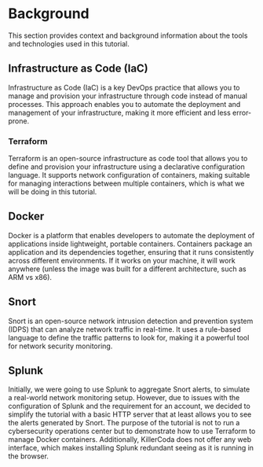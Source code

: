 # Background
This section provides context and background information about the tools and technologies used in this tutorial.

## Infrastructure as Code (IaC)
Infrastructure as Code (IaC) is a key DevOps practice that allows you to manage and provision your infrastructure through code instead of manual processes. This approach enables you to automate the deployment and management of your infrastructure, making it more efficient and less error-prone.

### Terraform
Terraform is an open-source infrastructure as code tool that allows you to define and provision your infrastructure using a declarative configuration language. It supports network configuration of containers, making suitable for managing interactions between multiple containers, which is what we will be doing in this tutorial.

## Docker
Docker is a platform that enables developers to automate the deployment of applications inside lightweight, portable containers. Containers package an application and its dependencies together, ensuring that it runs consistently across different environments. If it works on your machine, it will work anywhere (unless the image was built for a different architecture, such as ARM vs x86).

## Snort
Snort is an open-source network intrusion detection and prevention system (IDPS) that can analyze network traffic in real-time. It uses a rule-based language to define the traffic patterns to look for, making it a powerful tool for network security monitoring.

## Splunk
Initially, we were going to use Splunk to aggregate Snort alerts, to simulate a real-world network monitoring setup. However, due to issues with the configuration of Splunk and the requirement for an account, we decided to simplify the tutorial with a basic HTTP server that at least allows you to see the alerts generated by Snort. The purpose of the tutorial is not to run a cybersecurity operations center but to demonstrate how to use Terraform to manage Docker containers. Additionally, KillerCoda does not offer any web interface, which makes installing Splunk redundant seeing as it is running in the browser.

